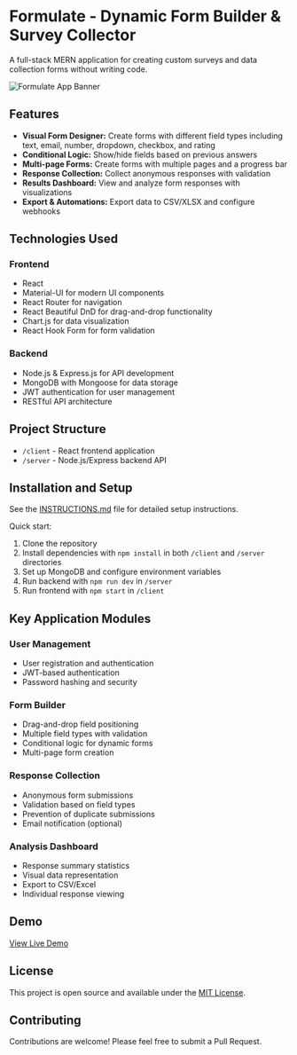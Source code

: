 # Formulate - Dynamic Form Builder & Survey Collector

A full-stack MERN application for creating custom surveys and data collection forms without writing code.

![Formulate App Banner](https://via.placeholder.com/1200x300.png?text=Formulate:+Dynamic+Form+Builder)

## Features

- **Visual Form Designer:** Create forms with different field types including text, email, number, dropdown, checkbox, and rating
- **Conditional Logic:** Show/hide fields based on previous answers
- **Multi-page Forms:** Create forms with multiple pages and a progress bar
- **Response Collection:** Collect anonymous responses with validation
- **Results Dashboard:** View and analyze form responses with visualizations
- **Export & Automations:** Export data to CSV/XLSX and configure webhooks

## Technologies Used

### Frontend
- React
- Material-UI for modern UI components
- React Router for navigation
- React Beautiful DnD for drag-and-drop functionality
- Chart.js for data visualization
- React Hook Form for form validation

### Backend
- Node.js & Express.js for API development
- MongoDB with Mongoose for data storage
- JWT authentication for user management
- RESTful API architecture

## Project Structure

- `/client` - React frontend application
- `/server` - Node.js/Express backend API

## Installation and Setup

See the [INSTRUCTIONS.md](INSTRUCTIONS.md) file for detailed setup instructions.

Quick start:
1. Clone the repository
2. Install dependencies with `npm install` in both `/client` and `/server` directories
3. Set up MongoDB and configure environment variables
4. Run backend with `npm run dev` in `/server`
5. Run frontend with `npm start` in `/client`

## Key Application Modules

### User Management
- User registration and authentication
- JWT-based authentication
- Password hashing and security

### Form Builder
- Drag-and-drop field positioning
- Multiple field types with validation
- Conditional logic for dynamic forms
- Multi-page form creation

### Response Collection
- Anonymous form submissions
- Validation based on field types
- Prevention of duplicate submissions
- Email notification (optional)

### Analysis Dashboard
- Response summary statistics
- Visual data representation
- Export to CSV/Excel
- Individual response viewing

## Demo

[View Live Demo](https://your-demo-url-here.com)

## License

This project is open source and available under the [MIT License](LICENSE).

## Contributing

Contributions are welcome! Please feel free to submit a Pull Request. 